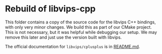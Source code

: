 # Rebuild of libvips-cpp

This folder contains a copy of the source code for the libvips
C++ bindings, with only very minor changes. We build this as
part of our CMake project. This is not necessary, but it was
helpful while debugging our setup. We may remove this later and
just use the version built with libvips.

The official documentation for `libvips/cplusplus` is in [README.md](./README.md).
